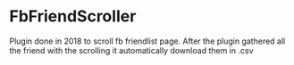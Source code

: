 # FbFriendScroller
Plugin done in 2018 to scroll fb friendlist page. After the plugin gathered all the friend with the scrolling it automatically download them in .csv
